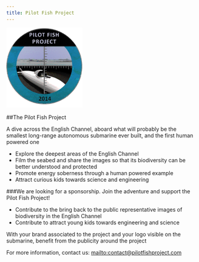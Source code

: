 ```yaml
---
title: Pilot Fish Project
---
```


<div class="row">
<div class="span3">

<img
 style="border: 0px solid ; width: 200px; height: 210px;"
 alt="logo" src="../img/LogoENL.gif">

</div>

<div class="span9">

##The Pilot Fish Project

A dive across the English Channel, aboard what will probably be the smallest 
long-range autonomous submarine ever built, and the first human powered one

- Explore the deepest areas of the English Channel
- Film the seabed and share the images so that its biodiversity can be better understood and protected
- Promote energy soberness through a human powered example
- Attract curious kids towards science and engineering

</div>
</div>

###We are looking for a sponsorship. Join the adventure and support the Pilot Fish Project\!

- Contribute to the bring back to the public representative images of biodiversity 
in the English Channel
- Contribute to attract young kids towards engineering and science

With your brand associated to the project and your logo visible on the submarine, 
benefit from the publicity around the project

For more information, contact us: <mailto:contact@pilotfishproject.com>